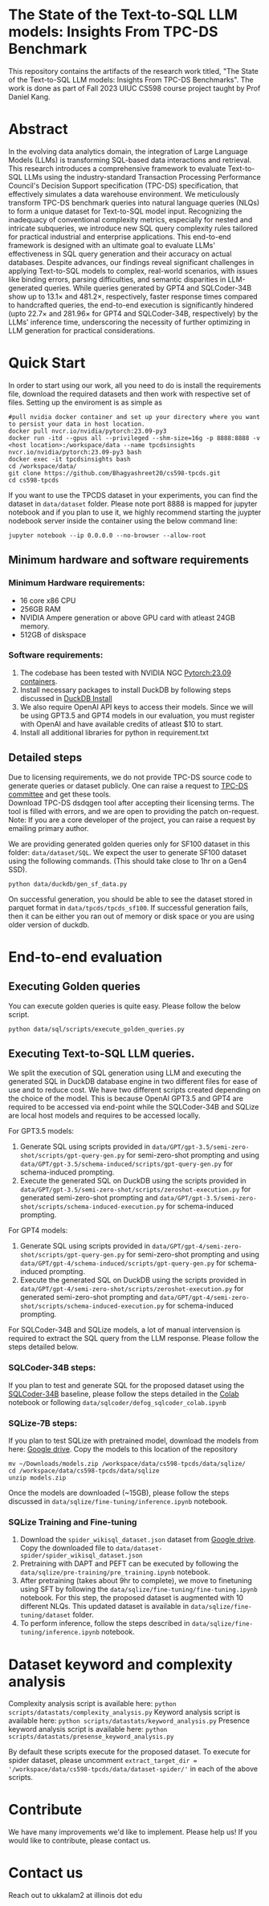 # The State of the Text-to-SQL LLM models: Insights From TPC-DS Benchmark  

This repository contains the artifacts of the research work titled, "The State of the Text-to-SQL LLM models: Insights From TPC-DS Benchmarks". The work is done as part of Fall 2023 UIUC CS598 course project taught by Prof Daniel Kang.

# Abstract
In the evolving data analytics domain, the integration of Large Language Models (LLMs) is transforming SQL-based data interactions and retrieval. This research introduces a comprehensive framework to evaluate Text-to-SQL LLMs using the industry-standard Transaction Processing Performance Council's Decision Support specification (TPC-DS) specification, that effectively simulates a data warehouse environment. We meticulously transform TPC-DS benchmark queries into natural language queries (NLQs) to form a unique dataset for Text-to-SQL model input. Recognizing the inadequacy of conventional complexity metrics, especially for nested and intricate subqueries, we introduce new SQL query complexity rules tailored for practical industrial and enterprise applications.  This end-to-end framework is designed with an ultimate goal to evaluate LLMs' effectiveness in SQL query generation and their accuracy on actual databases. Despite advances, our findings reveal significant challenges in applying Text-to-SQL models to complex, real-world scenarios, with issues like binding errors, parsing difficulties, and semantic disparities in LLM-generated queries. While queries generated by GPT4 and SQLCoder-34B show up to 13.1$\times$ and 481.2$\times$, respectively, faster response times compared to handcrafted queries, the end-to-end execution is significantly hindered (upto 22.7$\times$ and 281.96$\times$ for GPT4 and SQLCoder-34B, respectively) by the LLMs' inference time, underscoring the necessity of further optimizing in LLM generation for practical considerations.


# Quick Start 

In order to start using our work, all you need to do is install the requirements file, download the required datasets and then work with respective set of files. 
Setting up the enviroment is as simple as 

```
#pull nvidia docker container and set up your directory where you want to persist your data in host location.  
docker pull nvcr.io/nvidia/pytorch:23.09-py3
docker run -itd --gpus all --privileged --shm-size=16g -p 8888:8888 -v <host location>:/workspace/data --name tpcdsinsights nvcr.io/nvidia/pytorch:23.09-py3 bash
docker exec -it tpcdsinsights bash 
cd /workspace/data/
git clone https://github.com/Bhagyashreet20/cs598-tpcds.git
cd cs598-tpcds
```

If you want to use the TPCDS dataset in your experiments, you can find the dataset in `data/dataset` folder. Please note port 8888 is mapped for jupyter notebook and if you plan to use it, we highly recommend starting the juypter nodebook server inside the container using the below command line: 
```
jupyter notebook --ip 0.0.0.0 --no-browser --allow-root
```


## Minimum hardware and software requirements

### Minimum Hardware requirements: 

- 16 core x86 CPU
- 256GB RAM
- NVIDIA Ampere generation or above GPU card with atleast 24GB memory.
- 512GB of diskspace


### Software requirements:
1. The codebase has been tested with NVIDIA NGC [Pytorch:23.09 containers](https://nvcr.io/nvidia/pytorch:23.09-py3). 
2. Install necessary packages to install DuckDB by following steps discussed in [DuckDB Install](https://duckdb.org/#quickinstall)
3. We also require OpenAI API keys to access their models. Since we will be using GPT3.5 and GPT4 models in our evaluation, you must register with OpenAI and have available credits of atleast $10 to start.
4. Install all additional libraries for python in requirement.txt  


## Detailed steps 

Due to licensing requirements, we do not provide TPC-DS source code to generate queries or dataset publicly.
One can raise a request to [TPC-DS committee](https://www.tpc.org/tpc_documents_current_versions/current_specifications5.asp) and get these tools.  
Download TPC-DS dsdqgen tool after accepting their licensing terms. The tool is filled with errors, and we are open to providing the patch on-request. 
Note: If you are a core developer of the project, you can raise a request by emailing primary author. 

We are providing generated golden queries only for SF100 dataset in this folder: `data/dataset/SQL`. We expect the user to generate SF100 dataset using the following commands. (This should take close to 1hr on a Gen4 SSD).
```
python data/duckdb/gen_sf_data.py
```
On successful generation, you should be able to see the dataset stored in parquet format in `data/tpcds/tpcds_sf100`.
If successful generation fails, then it can be either you ran out of memory or disk space or you are using older version of duckdb. 


# End-to-end evaluation

## Executing Golden queries 
You can execute golden queries is quite easy. Please follow the below script.

```
python data/sql/scripts/execute_golden_queries.py
```
 

## Executing Text-to-SQL LLM queries. 
We split the execution of SQL generation using LLM and executing the generated SQL in DuckDB database engine in two different files for ease of use and to reduce cost. 
We have two different scripts created depending on the choice of the model. 
This is because OpenAI GPT3.5 and GPT4 are required to be accessed via end-point while the SQLCoder-34B and SQLize are local host models and requires to be accessed locally. 

For GPT3.5 models: 
1. Generate SQL using scripts provided in `data/GPT/gpt-3.5/semi-zero-shot/scripts/gpt-query-gen.py` for semi-zero-shot prompting and using `data/GPT/gpt-3.5/schema-induced/scripts/gpt-query-gen.py` for schema-induced prompting.
2. Execute the generated SQL on DuckDB using the scripts provided in `data/GPT/gpt-3.5/semi-zero-shot/scripts/zeroshot-execution.py` for generated semi-zero-shot prompting and `data/GPT/gpt-3.5/semi-zero-shot/scripts/schema-induced-execution.py` for schema-induced prompting.

For GPT4 models: 
1. Generate SQL using scripts provided in `data/GPT/gpt-4/semi-zero-shot/scripts/gpt-query-gen.py` for semi-zero-shot prompting and using `data/GPT/gpt-4/schema-induced/scripts/gpt-query-gen.py` for schema-induced prompting.
2. Execute the generated SQL on DuckDB using the scripts provided in `data/GPT/gpt-4/semi-zero-shot/scripts/zeroshot-execution.py` for generated semi-zero-shot prompting and `data/GPT/gpt-4/semi-zero-shot/scripts/schema-induced-execution.py` for schema-induced prompting.


For SQLCoder-34B and SQLize models, a lot of manual intervension is required to extract the SQL query from the LLM response. Please follow the steps detailed below. 

### SQLCoder-34B steps: 
If you plan to test and generate SQL for the proposed dataset using the [SQLCoder-34B](https://github.com/defog-ai/sqlcoder) baseline, please follow the steps detailed in the [Colab](https://colab.research.google.com/drive/1aAWvQn5FxzouqJqe8I7In5PHRTgQllD5?usp=sharing) notebook or following `data/sqlcoder/defog_sqlcoder_colab.ipynb` 

### SQLize-7B steps: 
If you plan to test SQLize with pretrained model, download the models from here: [Google drive](https://drive.google.com/drive/folders/1vfuYucYCIBtTxcuPO89xsH0vVVFyUUQx?usp=sharing). 
Copy the models to this location of the repository 
```
mv ~/Downloads/models.zip /workspace/data/cs598-tpcds/data/sqlize/
cd /workspace/data/cs598-tpcds/data/sqlize
unzip models.zip
```

Once the models are downloaded (~15GB), please follow the steps discussed in `data/sqlize/fine-tuning/inference.ipynb` notebook. 

### SQLize Training and Fine-tuning
1. Download the `spider_wikisql_dataset.json` dataset from [Google drive](https://drive.google.com/drive/folders/1vfuYucYCIBtTxcuPO89xsH0vVVFyUUQx?usp=sharing). Copy the downloaded file to `data/dataset-spider/spider_wikisql_dataset.json`
2. Pretraining with DAPT and PEFT can be executed by following the `data/sqlize/pre-training/pre_training.ipynb` notebook.
3. After pretraining (takes about 9hr to complete), we move to finetuning using SFT by following the `data/sqlize/fine-tuning/fine-tuning.ipynb` notebook. For this step, the proposed dataset is augmented with 10 different NLQs. This updated dataset is available in `data/sqlize/fine-tuning/dataset` folder. 
4. To perform inference, follow the steps described in `data/sqlize/fine-tuning/inference.ipynb` notebook. 

# Dataset keyword and complexity analysis 

Complexity analysis script is available here: `python scripts/datastats/complexity_analysis.py` 
Keyword analysis script is available here:  `python scripts/datastats/keyword_analysis.py`
Presence keyword analysis script is available here: `python scripts/datastats/presense_keyword_analysis.py`

By default these scripts execute for the proposed dataset. To execute for spider dataset, please uncomment `extract_target_dir = '/workspace/data/cs598-tpcds/data/dataset-spider/'` in each of the above scripts.

# Contribute
We have many improvements we'd like to implement. Please help us! If you would like to contribute, please contact us. 

# Contact us
Reach out to ukkalam2 at illinois dot edu
